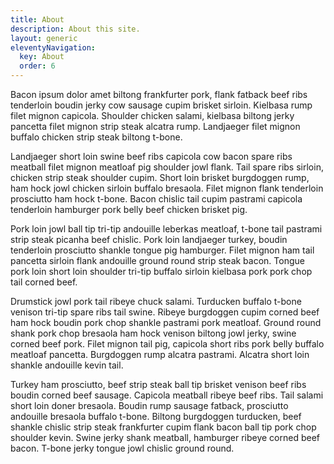 ```yaml
---
title: About
description: About this site.
layout: generic
eleventyNavigation:
  key: About
  order: 6
---
```


Bacon ipsum dolor amet biltong frankfurter pork, flank fatback beef ribs tenderloin boudin jerky cow sausage cupim brisket sirloin. Kielbasa rump filet mignon capicola. Shoulder chicken salami, kielbasa biltong jerky pancetta filet mignon strip steak alcatra rump. Landjaeger filet mignon buffalo chicken strip steak biltong t-bone.

Landjaeger short loin swine beef ribs capicola cow bacon spare ribs meatball filet mignon meatloaf pig shoulder jowl flank. Tail spare ribs sirloin, chicken strip steak shoulder cupim. Short loin brisket burgdoggen rump, ham hock jowl chicken sirloin buffalo bresaola. Filet mignon flank tenderloin prosciutto ham hock t-bone. Bacon chislic tail cupim pastrami capicola tenderloin hamburger pork belly beef chicken brisket pig.

Pork loin jowl ball tip tri-tip andouille leberkas meatloaf, t-bone tail pastrami strip steak picanha beef chislic. Pork loin landjaeger turkey, boudin tenderloin prosciutto shankle tongue pig hamburger. Filet mignon ham tail pancetta sirloin flank andouille ground round strip steak bacon. Tongue pork loin short loin shoulder tri-tip buffalo sirloin kielbasa pork pork chop tail corned beef.

Drumstick jowl pork tail ribeye chuck salami. Turducken buffalo t-bone venison tri-tip spare ribs tail swine. Ribeye burgdoggen cupim corned beef ham hock boudin pork chop shankle pastrami pork meatloaf. Ground round shank pork chop bresaola ham hock venison biltong jowl jerky, swine corned beef pork. Filet mignon tail pig, capicola short ribs pork belly buffalo meatloaf pancetta. Burgdoggen rump alcatra pastrami. Alcatra short loin shankle andouille kevin tail.

Turkey ham prosciutto, beef strip steak ball tip brisket venison beef ribs boudin corned beef sausage. Capicola meatball ribeye beef ribs. Tail salami short loin doner bresaola. Boudin rump sausage fatback, prosciutto andouille bresaola buffalo t-bone. Biltong burgdoggen turducken, beef shankle chislic strip steak frankfurter cupim flank bacon ball tip pork chop shoulder kevin. Swine jerky shank meatball, hamburger ribeye corned beef bacon. T-bone jerky tongue jowl chislic ground round.
